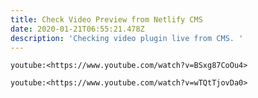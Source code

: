 ```yaml
---
title: Check Video Preview from Netlify CMS
date: 2020-01-21T06:55:21.478Z
description: 'Checking video plugin live from CMS. '
---
```

`youtube:<https://www.youtube.com/watch?v=BSxg87CoOu4>`

`youtube:<https://www.youtube.com/watch?v=wTQtTjovDa0>`
